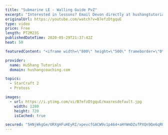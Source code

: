 ```yaml
---
title: "Submarine LE - Walling Guide PvZ"
excerpt: "Interested in lessons? Email Devon directly at hushangtutorials@outlook.com ------------------------------------------------------------------------------------------------------- Want to support HuShang Tutorials directly? Patreon is a website where you can contribute a monthly donation that will help"
originalUrl: https://youtube.com/watch?v=B7efzDtgquE
type: video
price: Free
length: PT2M23S
publishedDateTime: 2020-05-29T21:37:42Z
heat: 50

featuredContent: "<iframe width=\"800\" height=\"500\" frameborder=\"0\" src=\"https://www.youtube.com/embed/B7efzDtgquE\" allow=\"accelerometer; autoplay; encrypted-media; gyroscope; picture-in-picture\" allowfullscreen></iframe>"

provider:
  name: HuShang Tutorials
  domain: hushangcoaching.com

topics:
  - StarCraft 2
  - Protoss

images:
  - url: https://i.ytimg.com/vi/B7efzDtgquE/maxresdefault.jpg
    width: 1280
    height: 720
    isCached: true

secured: "5HNjWkgGe/ORXgHFuHEyRI/xpevcfGACW9v1p464+aHYWmDZufPXQn9Qe6qRUpYad7alIxTIDDjUXfzBgshfZFpXclD2aoAnxyn3BcCvlikf1eIhEyjL5xueAavOQdaQhWrdS4UbE2K4LfclQpxAtibvyTfnfPLrwgpnJzq3lPwtLSrt3qpm7azC6hGNLx4LKJayZkHu5SR8QZbqBWrrkL5z+tA6ci46W/F9iG1AcwqHHWPLJrRw/AJJbtQ/gLP+c9jgo/Lt8tJQqRs0WM/dc7LJz1xd2Gj3AaOhlqN7hNWS3zPpefb8Qd1hMcO+K/h0UpQ4DXof/EscWOxjwhnbtPTWjMW+ya2P3ABbIJMY4HLdoTeI8RGBrE7QOeILEfJAAwcKofe/ICaTDmF3WkZZcMkpe1AjZZU33yUNUGe2kEs=;tZOLDet3D9TXRkAXBXMNaw=="
---
```


